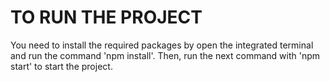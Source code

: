 # TO RUN THE PROJECT

You need to install the required packages by open the integrated terminal and run the command 'npm install'. Then, run the next command with 'npm start' to start the project.
